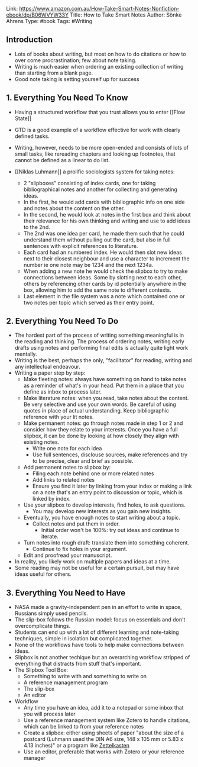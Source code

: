 Link: https://www.amazon.com.au/How-Take-Smart-Notes-Nonfiction-ebook/dp/B06WVYW33Y
Title: How to Take Smart Notes
Author: Sönke Ahrens
Type: #book
Tags: #Writing

## Introduction

* Lots of books about writing, but most on how to do citations or how to over come procrastination; few about note taking.
* Writing is much easier when ordering an existing collection of writing than starting from a blank page.
* Good note taking is setting yourself up for success

## 1. Everything You Need To Know

* Having a structured workflow that you trust allows you to enter [[Flow State]]
* GTD is a good example of a workflow effective for work with clearly defined tasks.
* Writing, however, needs to be more open-ended and consists of lots of small tasks, like rereading chapters and looking up footnotes, that cannot be defined as a linear to do list.

* [[Niklas Luhmann]] a prolific sociologists system for taking notes:
	* 2 "slipboxes" consisting of index cards, one for taking bibliographical notes and another for collecting and generating ideas.
	* In the first, he would add cards with bibliographic info on one side and notes about the content on the other.
	* In the second, he would look at notes in the first box and think about their relevance for his own thinking and writing and use to add ideas to the 2nd.
	* The 2nd was one idea per card, he made them such that he could understand them without pulling out the card, but also in full sentences with explicit references to literature.
	* Each card had an numbered index. He would then slot new ideas next to their closest neighbour and use a character to increment the number ie one note may be 1234 and the next 1234a.
	* When adding a new note he would check the slipbox to try to make connections between ideas. Some by slotting next to each other, others by referencing other cards by id potentially anywhere in the box, allowing him to add the same note to different contexts.
	* Last element in the file system was a note which contained one or two notes per topic which served as their entry point.

## 2. Everything You Need To Do

* The hardest part of the process of writing something meaningful is in the reading and thinking. The process of ordering notes, writing early drafts using notes and performing final edits is actually quite light work mentally.
* Writing is the best, perhaps the only, "facilitator" for reading, writing and any intellectual endeavour.
* Writing a paper step by step:
	* Make fleeting notes: always have something on hand to take notes as a reminder of what's in your head. Put them in a place that you define as inbox to process later.
	* Make literature notes: when you read, take notes about the content. Be very selective and use your own words. Be careful of using quotes in place of actual understanding. Keep bibliographic reference with your lit notes.
	* Make permanent notes: go through notes made in step 1 or 2 and consider how they relate to your interests. Once you have a full slipbox, it can be done by looking at how closely they align with existing notes.
		* Write one note for each idea
		* Use full sentences, disclouse sources, make references and try to be precise, clear and brief as possible.
	* Add permanent notes to slipbox by:
		* Filing each note behind one or more related notes
		* Add links to related notes
		* Ensure you find it later by linking from your index or making a link on a note that's an entry point to discussion or topic, which is linked by index.
	* Use your slipbox to develop interests, find holes, to ask questions.
		* You may develop new interests as you gain new insights.
	* Eventually, you have enough notes to start writing about a topic.
		* Collect notes and put them in order.
			* Initial order won't be 100%: try out ideas and continue to iterate.
	* Turn notes into rough draft: translate them into something coherent.
		* Continue to fix holes in your argument.
	* Edit and proofread your manuscript.
* In reality, you likely work on multiple papers and ideas at a time.
* Some reading may not be useful for a certain pursuit, but may have ideas useful for others.

## 3. Everything You Need to Have

* NASA made a gravity-independent pen in an effort to write in space, Russians simply used pencils.
* The slip-box follows the Russian model: focus on essentials and don't overcomplicate things.
* Students can end up with a lot of different learning and note-taking techniques, simple in isolation but complicated together.
* None of the workflows have tools to help make connections between ideas.
* Slipbox is not another techique but an overarching workflow stripped of everything that distracts from stuff that's important.
* The Slipbox Tool Box:
	* Something to write with and something to write on
	* A reference management program
	* The slip-box
	* An editor
* Workflow
	* Any time you have an idea, add it to a notepad or some inbox that you will process later
	* Use a reference management system like Zotero to handle citations, which can be linked to from your reference notes
	* Create a slipbox: either using sheets of paper "about the size of a postcard (Luhmann used the DIN A6 size, 148 x 105 mm or 5.83 x 4.13 inches)" or a program like [Zettelkasten](https://zettelkasten.de/the-archive/)
	* Use an editor, preferable that works with Zotero or your reference manager